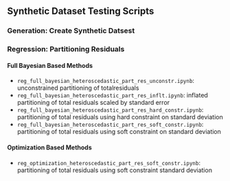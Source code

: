 ## Synthetic Dataset Testing Scripts
### Generation: Create Synthetic Datsest

### Regression: Partitioning Residuals
#### Full Bayesian Based Methods
 * `reg_full_bayesian_heteroscedastic_part_res_unconstr.ipynb`: unconstrained partitioning of totalresiduals
 * `reg_full_bayesian_heteroscedastic_part_res_inflt.ipynb`: inflated partitioning of total residuals scaled by standard error
 * `reg_full_bayesian_heteroscedastic_part_res_hard_constr.ipynb`: partitioning of total residuals using hard constraint on standard deviation
 * `reg_full_bayesian_heteroscedastic_part_res_soft_constr.ipynb`: partitioning of total residuals using soft constraint on standard deviation
#### Optimization Based Methods
 * `reg_optimization_heteroscedastic_part_res_soft_constr.ipynb`: partitioning of total residuals using soft constraint standard deviation


